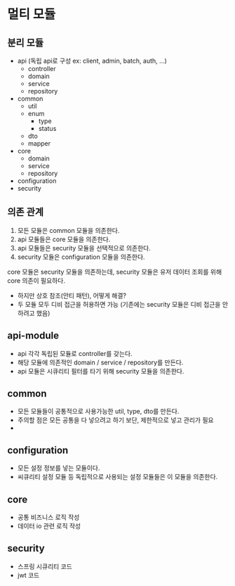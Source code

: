 # 멀티 모듈
## 분리 모듈
- api (독립 api로 구성 ex: client, admin, batch, auth, ...)
  - controller
  - domain
  - service
  - repository
- common
  - util
  - enum
    - type
    - status
  - dto
  - mapper
- core
  - domain
  - service
  - repository
- configuration
- security

## 의존 관계
1. 모든 모듈은 common 모듈을 의존한다.
2. api 모듈들은 core 모듈을 의존한다. 
3. api 모듈들은 security 모듈을 선택적으로 의존한다. 
4. security 모듈은 configuration 모듈을 의존한다.

core 모듈은 security 모듈을 의존하는데, security 모듈은 유저 데이터 조회를 위해 core 의존이 필요하다. 
   - 하지만 상호 참조(안티 패턴), 어떻게 해결?
   - 두 모듈 모두 디비 접근을 허용하면 가능 (기존에는 security 모듈은 디비 접근을 안 하려고 했음)

## api-module
- api 각각 독립된 모듈로 controller를 갖는다. 
- 해당 모듈에 의존적인 domain / service / repository를 만든다.
- api 모듈은 시큐리티 필터를 타기 위해 security 모듈을 의존한다.

## common
- 모든 모듈들이 공통적으로 사용가능한 util, type, dto를 만든다. 
- 주의할 점은 모든 공통을 다 넣으려고 하기 보단, 제한적으로 넣고 관리가 필요
- 
## configuration
- 모든 설정 정보를 넣는 모듈이다.
- 씨큐리티 설정 모듈 등 독립적으로 사용되는 설정 모듈들은 이 모듈을 의존한다.

## core
- 공통 비즈니스 로직 작성
- 데이터 io 관련 로직 작성

## security
- 스프링 시큐리티 코드
- jwt 코드